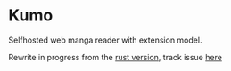 # Kumo
Selfhosted web manga reader with extension model.

Rewrite in progress from the [rust version](https://github.com/faldez/tanoshi/tree/rust), track issue [here](https://github.com/faldez/tanoshi/issues/137)

